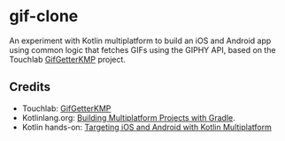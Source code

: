 # gif-clone
An experiment with Kotlin multiplatform to build an iOS and Android app using common logic that fetches GIFs using the GIPHY API, based on the Touchlab [GifGetterKMP](https://github.com/touchlab/GifGetterKMP) project.

## Credits
* Touchlab: [GifGetterKMP](https://github.com/touchlab/GifGetterKMP)
* Kotlinlang.org: [Building Multiplatform Projects with Gradle](https://kotlinlang.org/docs/reference/building-mpp-with-gradle.html).
* Kotlin hands-on: [Targeting iOS and Android with Kotlin Multiplatform](https://play.kotlinlang.org/hands-on/Targeting%20iOS%20and%20Android%20with%20Kotlin%20Multiplatform/01_Introduction)
